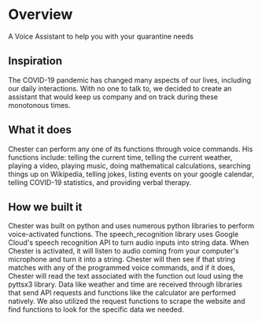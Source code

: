 # Overview
A Voice Assistant to help you with your quarantine needs
## Inspiration
The COVID-19 pandemic has changed many aspects of our lives, including our daily interactions. With no one to talk to, we decided to create an assistant that would keep us company and on track during these monotonous times. 

## What it does
Chester can perform any one of its functions through voice commands. His functions include: telling the current time, telling the current weather, playing a video, playing music, doing mathematical calculations, searching things up on Wikipedia, telling jokes, listing events on your google calendar, telling COVID-19 statistics, and providing verbal therapy. 

## How we built it
Chester was built on python and uses numerous python libraries to perform voice-activated functions. The speech_recognition library uses Google Cloud's speech recognition API to turn audio inputs into string data. When Chester is activated, it will listen to audio coming from your computer's microphone and turn it into a string. Chester will then see if that string matches with any of the programmed voice commands, and if it does, Chester will read the text associated with the function out loud using the pyttsx3 library. Data like weather and time are received through libraries that send API requests and functions like the calculator are performed natively. We also utilized the request functions to scrape the website and find functions to look for the specific data we needed. 
